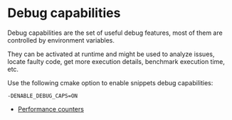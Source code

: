 # Debug capabilities
Debug capabilities are the set of useful debug features, most of them are controlled by environment variables.

They can be activated at runtime and might be used to analyze issues, locate faulty code, get more execution details, benchmark execution time, etc.

Use the following cmake option to enable snippets debug capabilities:

`-DENABLE_DEBUG_CAPS=ON`

* [Performance counters](perf_count.md)